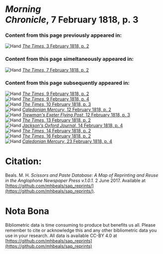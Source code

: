 # *Morning Chronicle*, 7 February 1818, p. 3  
  
### Content from this page previously appeared in:  
![Hand](http://scissorsandpaste.net/wp-content/uploads/2017/06/smallhandpointer.png) [*The Times*, 3 February 1818, p. 2](https://mhbeals.github.io/sap_html/The-Times/The-Times-3-February-1818-p-2)  
  
### Content from this page simeltaneously appeared in:  
![Hand](http://scissorsandpaste.net/wp-content/uploads/2017/06/smallhandpointer.png) [*The Times*, 7 February 1818, p. 2](https://mhbeals.github.io/sap_html/The-Times/The-Times-7-February-1818-p-2)  
  
### Content from this page subsequently appeared in:  
![Hand](http://scissorsandpaste.net/wp-content/uploads/2017/06/smallhandpointer.png) [*The Times*, 9 February 1818, p. 2](https://mhbeals.github.io/sap_html/The-Times/The-Times-9-February-1818-p-2)  
![Hand](http://scissorsandpaste.net/wp-content/uploads/2017/06/smallhandpointer.png) [*The Times*, 9 February 1818, p. 4](https://mhbeals.github.io/sap_html/The-Times/The-Times-9-February-1818-p-4)  
![Hand](http://scissorsandpaste.net/wp-content/uploads/2017/06/smallhandpointer.png) [*The Times*, 10 February 1818, p. 3](https://mhbeals.github.io/sap_html/The-Times/The-Times-10-February-1818-p-3)  
![Hand](http://scissorsandpaste.net/wp-content/uploads/2017/06/smallhandpointer.png) [*Caledonian Mercury*, 12 February 1818, p. 2](https://mhbeals.github.io/sap_html/Caledonian-Mercury/Caledonian-Mercury-12-February-1818-p-2)  
![Hand](http://scissorsandpaste.net/wp-content/uploads/2017/06/smallhandpointer.png) [*Trewman's Exeter Flying Post*, 12 February 1818, p. 3](https://mhbeals.github.io/sap_html/Trewman's-Exeter-Flying-Post/Trewman's-Exeter-Flying-Post-12-February-1818-p-3)  
![Hand](http://scissorsandpaste.net/wp-content/uploads/2017/06/smallhandpointer.png) [*The Times*, 13 February 1818, p. 2](https://mhbeals.github.io/sap_html/The-Times/The-Times-13-February-1818-p-2)  
![Hand](http://scissorsandpaste.net/wp-content/uploads/2017/06/smallhandpointer.png) [*Jackson's Oxford Journal*, 14 February 1818, p. 4](https://mhbeals.github.io/sap_html/Jackson's-Oxford-Journal/Jackson's-Oxford-Journal-14-February-1818-p-4)  
![Hand](http://scissorsandpaste.net/wp-content/uploads/2017/06/smallhandpointer.png) [*The Times*, 14 February 1818, p. 2](https://mhbeals.github.io/sap_html/The-Times/The-Times-14-February-1818-p-2)  
![Hand](http://scissorsandpaste.net/wp-content/uploads/2017/06/smallhandpointer.png) [*The Times*, 16 February 1818, p. 2](https://mhbeals.github.io/sap_html/The-Times/The-Times-16-February-1818-p-2)  
![Hand](http://scissorsandpaste.net/wp-content/uploads/2017/06/smallhandpointer.png) [*Caledonian Mercury*, 23 February 1818, p. 4](https://mhbeals.github.io/sap_html/Caledonian-Mercury/Caledonian-Mercury-23-February-1818-p-4)  


# Citation: 

Beals. M. H. *Scissors and Paste Database: A Map of Reprinting and Reuse in the Anglophone Newspaper Press v.1.0.1.* 2 June 2017. Available at [https://github.com/mhbeals/sap_reprints/](https://github.com/mhbeals/sap_reprints/). 

# Nota Bona

Bibliometric data is time consuming to produce but benefits us all. Please remember to cite or acknowledge this and any other bibliometric data you use in your research. All data is available CC-BY 4.0 at [https://github.com/mhbeals/sap_reprints](https://github.com/mhbeals/sap_reprints)